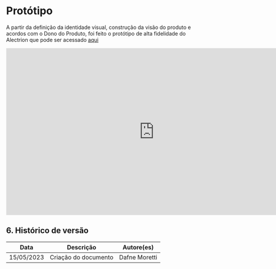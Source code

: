# Protótipo

A partir da definição da identidade visual, construção da visão do produto e acordos com o Dono do Produto, foi feito o protótipo de alta fidelidade do Alectrion que pode ser acessado [aqui](https://www.figma.com/proto/AhRaOWwMEHpVvgCRN54j7S/ALECTRION?node-id=4-3&scaling=scale-down&page-id=0%3A1&starting-point-node-id=4%3A3)

<iframe style="border: 1px solid rgba(0, 0, 0, 0.1);" width="800" height="450" src="https://www.figma.com/embed?embed_host=share&url=https%3A%2F%2Fwww.figma.com%2Ffile%2FAhRaOWwMEHpVvgCRN54j7S%2FALECTRION%3Ftype%3Ddesign%26node-id%3D4%253A3%26t%3DDXw3yd1wIu7CwBrm-1" allowfullscreen></iframe>

## 6. Histórico de versão

|**Data**|**Descrição**|**Autore(es)**|
|--------|-------------|--------------|
|15/05/2023| Criação do documento | Dafne Moretti |